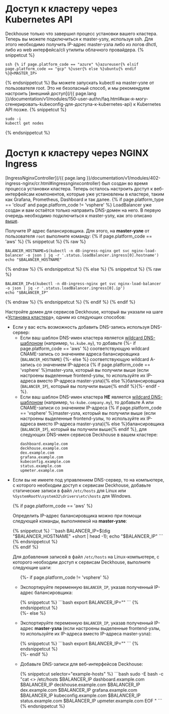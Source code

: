 <script type="text/javascript" src='{{ assets["getting-started.js"].digest_path }}'></script>
<script type="text/javascript" src='{{ assets["getting-started-access.js"].digest_path }}'></script>

# Доступ к кластеру через Kubernetes API
Deckhouse только что завершил процесс установки вашего кластера. Теперь вы можете подключиться к master-узлу, используя ssh.
Для этого необходимо получить IP-адрес master-узла либо из логов dhctl, либо из web интерфейса/cli утилиты облачного провайдера.
{% snippetcut %}
```shell
ssh {% if page.platform_code == "azure" %}azureuser{% elsif page.platform_code == "gcp" %}user{% else %}ubuntu{% endif %}@<MASTER_IP>
```
{% endsnippetcut %}
Вы можете запускать kubectl на master-узле от пользователя root. Это не безопасный способ, и мы рекомендуем настроить [внешний доступ](/{{ page.lang }}/documentation/v1/modules/150-user-authn/faq.html#как-я-могу-сгенерировать-kubeconfig-для-доступа-к-kubernetes-api) к Kubernetes API позже.
{% snippetcut %}
```shell
sudo -i
kubectl get nodes
```
{% endsnippetcut %}

# Доступ к кластеру через NGINX Ingress
[IngressNginxController](/{{ page.lang }}/documentation/v1/modules/402-ingress-nginx/cr.html#ingressnginxcontroller) был создан во время процесса установки кластера.
Теперь осталось настроить доступ к веб-интерфейсам компонентов, которые уже установлены в кластере, таким как Grafana, Prometheus, Dashboard и так далее.
{% if page.platform_type == 'cloud' and page.platform_code != 'vsphere' %}
LoadBalancer уже создан и вам остаётся только направить DNS-домен на него.
В первую очередь необходимо подключиться к master-узлу, как это описано [выше](#доступ-к-кластеру-через-kubernetes-api).

Получите IP адрес балансировщика. Для этого, на **master-узле** от пользователя `root` выполните команду:
{% if page.platform_code == 'aws' %}
{% snippetcut %}
{% raw %}
```shell
BALANCER_HOSTNAME=$(kubectl -n d8-ingress-nginx get svc nginx-load-balancer -o json | jq -r '.status.loadBalancer.ingress[0].hostname')
echo "$BALANCER_HOSTNAME"
```
{% endraw %}
{% endsnippetcut %}
{% else %}
{% snippetcut %}
{% raw %}
```shell
BALANCER_IP=$(kubectl -n d8-ingress-nginx get svc nginx-load-balancer -o json | jq -r '.status.loadBalancer.ingress[0].ip')
echo "$BALANCER_IP"
```
{% endraw %}
{% endsnippetcut %}
{% endif %}
{% endif %}

Настройте домен для сервисов Deckhouse, который вы указали на шаге «[Установка кластера](./step3.html)», одним из следующих способов:
<ul>
  <li>Если у вас есть возможность добавить DNS-запись используя DNS-сервер:
    <ul>
      <li>Если ваш шаблон DNS-имен кластера является <a href="https://en.wikipedia.org/wiki/Wildcard_DNS_record">wildcard
        DNS-шаблоном</a> (например, <code>%s.kube.my</code>), то добавьте
        {%- if page.platform_code == 'aws' %} соответствующую wildcard CNAME-запись со значением адреса балансировщика (<code>BALANCER_HOSTNAME</code>)
        {%- else %} соответствующую wildcard A-запись со значением IP-адреса {% if page.platform_code == 'vsphere' %}master-узла, который вы получили выше (если настроены выделенные frontend-узлы, то используйте их IP-адреса вместо IP-адреса master-узла){% else %}балансировщика (<code>BALANCER_IP</code>), который вы получили выше{% endif %}{%- endif -%}.
      </li>
      <li>
        Если ваш шаблон DNS-имен кластера <strong>НЕ</strong> является <a
              href="https://en.wikipedia.org/wiki/Wildcard_DNS_record">wildcard DNS-шаблоном</a> (например, <code>%s-kube.company.my</code>),
        то добавьте А или CNAME-записи со значением IP-адреса {% if page.platform_code == 'vsphere' %}master-узла, который вы получили выше (если настроены выделенные frontend-узлы, то используйте их IP-адреса вместо IP-адреса master-узла){% else %}балансировщика (<code>BALANCER_IP</code>), который вы получили выше{% endif %}, для следующих DNS-имен сервисов Deckhouse в вашем кластере:
        <div class="highlight">
<pre class="highlight">
<code example-hosts>dashboard.example.com
deckhouse.example.com
dex.example.com
grafana.example.com
kubeconfig.example.com
status.example.com
upmeter.example.com</code>
</pre>
        </div>
      </li>
    </ul>
  </li>
  <li><p>Если вы не имеете под управлением DNS-сервер, то на компьютере, с которого необходим доступ к сервисам Deckhouse, добавьте статические записи в файл <code>/etc/hosts</code> для Linux или <code>%SystemRoot%\system32\drivers\etc\hosts</code> для Windows.</p>
{% if page.platform_code == 'aws' %}
  <p>Определить IP-адрес балансировщика можно при помощи следующей команды, выполняемой на <strong>master-узле</strong>:</p>

<div markdown="1">
{% snippetcut %}
```bash
BALANCER_IP=$(dig "$BALANCER_HOSTNAME" +short | head -1); echo "$BALANCER_IP"
```
{% endsnippetcut %}
</div>
{% endif %}

  <p>Для добавления записей в файл <code>/etc/hosts</code> на Linux-компьютере, с которого необходим доступ к сервисам Deckhouse, выполните следующие шаги:</p>

<ul>
{%- if page.platform_code != 'vsphere' %}
<li><p>Экспортируйте переменную <code>BALANCER_IP</code>, указав полученный IP-адрес балансировщика:</p>
{% snippetcut %}
```bash
export BALANCER_IP="<BALANCER_IP>"
```
{% endsnippetcut %}
</li>
{%- else %}
<li><p>Экспортируйте переменную <code>BALANCER_IP</code>, указав полученный IP-адрес <strong>master-узла</strong> (если настроены выделенные frontend-узлы, то используйте их IP-адреса вместо IP-адреса master-узла):</p>
{% snippetcut %}
```bash
export BALANCER_IP="<MASTER_OR_FRONT_IP>"
```
{% endsnippetcut %}
</li>
{%- endif %}
  <li><p>Добавьте DNS-записи для веб-интерфейсов Deckhouse:</p>
{% snippetcut selector="example-hosts" %}
```bash
sudo -E bash -c "cat <<EOF >> /etc/hosts
$BALANCER_IP dashboard.example.com
$BALANCER_IP deckhouse.example.com
$BALANCER_IP dex.example.com
$BALANCER_IP grafana.example.com
$BALANCER_IP kubeconfig.example.com
$BALANCER_IP status.example.com
$BALANCER_IP upmeter.example.com
EOF
"
```
{% endsnippetcut %}
</li>
</ul></li>
</ul>
